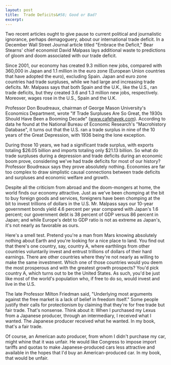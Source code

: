 ```yaml
---
layout: post
title:  Trade Deficits&#58; Good or Bad?
excerpt:
---
```




            

    

            

Two recent articles ought to give pause to current political and journalistic ignorance, perhaps demagoguery, about our international trade deficit. In a December Wall Street Journal article titled "Embrace the Deficit," Bear Stearns' chief economist David Malpass lays additional waste to predictions of gloom and doom associated with our trade deficit.

Since 2001, our economy has created 9.3 million new jobs, compared with 360,000 in Japan and 1.1 million in the euro zone (European Union countries that have adopted the euro), excluding Spain. Japan and euro zone countries had trade surpluses, while we had large and increasing trade deficits. Mr. Malpass says that both Spain and the U.K., like the U.S., ran trade deficits, but they created 3.6 and 1.3 million new jobs, respectively. Moreover, wages rose in the U.S., Spain and the U.K.

Professor Don Boudreaux, chairman of George Mason University's Economics Department, wrote "If Trade Surpluses Are So Great, the 1930s Should Have Been a Booming Decade" (www.cafehayek.com). According to data he found at the National Bureau of Economic Research's "Macrohistory Database", it turns out that the U.S. ran a trade surplus in nine of the 10 years of the Great Depression, with 1936 being the lone exception. 

During those 10 years, we had a significant trade surplus, with exports totaling $26.05 billion and imports totaling only $21.13 billion. So what do trade surpluses during a depression and trade deficits during an economic boom prove, considering we've had trade deficits for most of our history? Professor Boudreaux says they prove absolutely nothing. Economies are far too complex to draw simplistic causal connections between trade deficits and surpluses and economic welfare and growth.

Despite all the criticism from abroad and the doom-mongers at home, the world finds our economy attractive. Just as we've been chomping at the bit to buy foreign goods and services, foreigners have been chomping at the bit to invest trillions of dollars in the U.S. Mr. Malpass says our 10-year government bonds yield 4.6 percent per year compared with Japan's 1.6 percent; our government debt is 38 percent of GDP versus 86 percent in Japan; and while Europe's debt to GDP ratio is not as extreme as Japan's, it's not nearly as favorable as ours. 

Here's a smell test. Pretend you're a man from Mars knowing absolutely nothing about Earth and you're looking for a nice place to land. You find out that there's one country, say, country A, where earthlings from other countries voluntarily invest and entrust trillions of dollars of their hard earnings. There are other countries where they're not nearly as willing to make the same investment. Which one of those countries would you deem the most prosperous and with the greatest growth prospects? You'd pick country A, which turns out to be the United States. As such, you'd be just like most of the world's population who, if free to do so, would invest and live in the U.S. 

The late Professor Milton Friedman said, "Underlying most arguments against the free market is a lack of belief in freedom itself." Some people justify their calls for protectionism by claiming that they're for free trade but fair trade. That's nonsense. Think about it: When I purchased my Lexus from a Japanese producer, through an intermediary, I received what I wanted. The Japanese producer received what he wanted. In my book, that's a fair trade. 

Of course, an American auto producer, from whom I didn't purchase my car, might whine that it was unfair. He would like Congress to impose import tariffs and quotas to make Japanese-produced cars less attractive and available in the hopes that I'd buy an American-produced car. In my book, that would be unfair.



        
